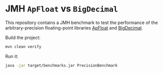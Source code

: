 JMH `ApFloat` vs `BigDecimal`
=============================

This repository contains a JMH benchmark to test the performance of the arbitrary-precision floating-point libraries [ApFloat](http://www.apfloat.org) and [BigDecimal](https://docs.oracle.com/en/java/javase/24/docs/api/java.base/java/math/BigDecimal.html).

Build the project:

```bash
mvn clean verify
```

Run it:

```bash
java -jar target/benchmarks.jar PrecisionBenchmark
```
